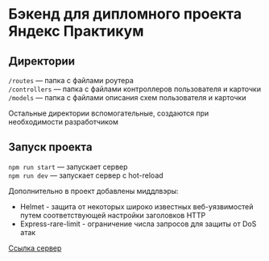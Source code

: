 # Бэкенд для дипломного проекта Яндекс Практикум


## Директории

`/routes` — папка с файлами роутера  
`/controllers` — папка с файлами контроллеров пользователя и карточки   
`/models` — папка с файлами описания схем пользователя и карточки  
  
Остальные директории вспомогательные, создаются при необходимости разработчиком

## Запуск проекта

`npm run start` — запускает сервер   
`npm run dev` — запускает сервер с hot-reload

Дополнительно в проект добавлены миддлвэры:
- Helmet - защита от некоторых широко известных веб-уязвимостей путем соответствующей настройки заголовков HTTP 
- Express-rare-limit - ограничение числа запросов для защиты от DoS атак

[Ссылка сервер](https://api.prakticum-diploma.nomoredomains.work)
